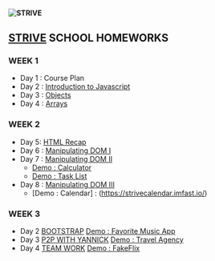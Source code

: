 #### ![STRIVE](https://strive.school/hosted/images/27/d1eed21e764c4aa9b9fa335c0723ed/Strive-logo_blackbg_nopayoff.png)

## [STRIVE](https://strive.school/optin32129918#) SCHOOL HOMEWORKS

### WEEK 1

- Day 1 : Course Plan
- Day 2 : [Introduction to Javascript](https://github.com/ubeytdemirr/strive-school-homeworks/blob/master/week1/day2/ubeyt_demir_homework_one.js)
- Day 3 : [Objects](https://github.com/ubeytdemirr/strive-school-homeworks/blob/master/week1/day3/D3-ubeyt_demir_homework.js)
- Day 4 : [Arrays](https://github.com/ubeytdemirr/strive-school-homeworks/blob/master/week1/day4/D4_ubeyt_demir_homework.js)

### WEEK 2

- Day 5: [HTML Recap](https://github.com/ubeytdemirr/strive-school-homeworks/blob/master/week2/day5/Day5_ubeyt_demir.html)
- Day 6 : [Manipulating DOM I](https://github.com/ubeytdemirr/strive-school-homeworks/blob/master/week2/day6/D6.html)
- Day 7 : [Manipulating DOM II](https://github.com/ubeytdemirr/strive-school-homeworks/tree/master/week2/day7)
  - [Demo : Calculator](https://striveday7jscalculator.imfast.io/)
  - [Demo : Task List ](https://strivetasklist.imfast.io/)
- Day 8 : [Manipulating DOM III](https://github.com/ubeytdemirr/strive-school-homeworks/tree/master/week2/day8/calendar)
  - [Demo : Calendar] : (https://strivecalendar.imfast.io/)

### WEEK 3

- Day 2 [BOOTSTRAP](https://github.com/ubeytdemirr/strive-school-homeworks/tree/master/week3/day1)
  [Demo : Favorite Music App](https://strivefavoritealbums.imfast.io/)
- Day 3 [P2P WITH YANNICK](https://github.com/ubeytdemirr/strive-school-homeworks/tree/master/week3/day2/strive-p3-yannick)
  [Demo : Travel Agency](https://touragency.imfast.io/)
- Day 4 [TEAM WORK](https://github.com/ubeytdemirr/strive-school-netflix-clone-team-d)
  [Demo : FakeFlix](https://fakeflix.imfast.io/)
